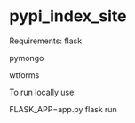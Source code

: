 # pypi_index_site

Requirements:
flask

pymongo

wtforms


To run locally use:

FLASK_APP=app.py flask run
